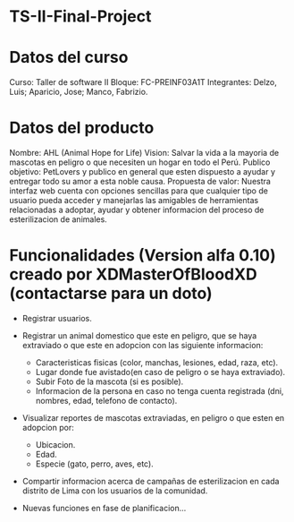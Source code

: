 # TS-II-Final-Project

# Datos del curso
Curso: Taller de software II
Bloque: FC-PREINF03A1T 
Integrantes: Delzo, Luis; Aparicio, Jose; Manco, Fabrizio.

# Datos del producto
Nombre: AHL (Animal Hope for Life)
Vision: Salvar la vida a la mayoria de mascotas en peligro o que necesiten un hogar en todo el Perú.
Publico objetivo: PetLovers y publico en general que esten dispuesto a ayudar y entregar todo su amor a esta noble causa.
Propuesta de valor: Nuestra interfaz web cuenta con opciones sencillas para que cualquier tipo de usuario pueda acceder y manejarlas las amigables de herramientas relacionadas a adoptar, ayudar y obtener informacion del proceso de esterilizacion de animales.   

# Funcionalidades (Version alfa 0.10) creado por XDMasterOfBloodXD (contactarse para un doto)
- Registrar usuarios. 
- Registrar un animal domestico que este en peligro, que se haya extraviado o que este en adopcion con las siguiente informacion:
    - Caracteristicas fisicas (color, manchas, lesiones, edad, raza, etc).
    - Lugar donde fue avistado(en caso de peligro o se haya extraviado).
    - Subir Foto de la mascota (si es posible).
    - Informacion de la persona en caso no tenga cuenta registrada (dni, nombres, edad, telefono de contacto).

- Visualizar reportes de mascotas extraviadas, en peligro o que esten en adopcion por:
    - Ubicacion.
    - Edad.
    - Especie (gato, perro, aves, etc).

- Compartir informacion acerca de campañas de esterilizacion en cada distrito de Lima con los usuarios de la comunidad. 

- Nuevas funciones en fase de planificacion...
